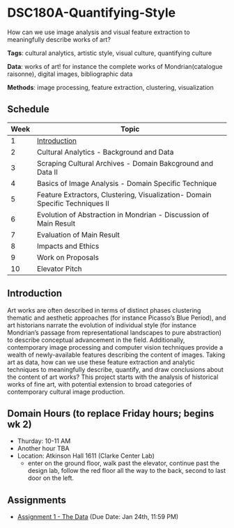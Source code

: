 # DSC180A-Quantifying-Style

How can we use image analysis and visual feature extraction to meaningfully describe works of art?

__Tags__: cultural analytics, artistic style, visual culture, quantifying culture

__Data__: works of art! for instance the complete works of Mondrian(catalogue raisonne), digital images, bibliographic data

__Methods__: image processing, feature extraction, clustering, visualization

## Schedule

|Week|Topic|
|--|--|
|1|[Introduction](01-Introduction.md)|
|2|Cultural Analytics - Background and Data|
|3|Scraping Cultural Archives - Domain Bakcground and Data II|
|4|Basics of Image Analysis - Domain Specific Technique|
|5|Feature Extractors, Clustering, Visualization- Domain Specific Techniques II|
|6|Evolution of Abstraction in Mondrian - Discussion of Main Result|
|7|Evaluation of Main Result|
|8|Impacts and Ethics|
|9|Work on Proposals|
|10|Elevator Pitch|

## Introduction

Art works are often described in terms of distinct phases clustering 
thematic and aesthetic approaches (for instance Picasso’s Blue Period), 
and art historians narrate the evolution of individual style (for 
instance Mondrian’s passage from representational landscapes to pure 
abstraction) to describe conceptual advancement in the field. 
Additionally, contemporary image processing and computer vision 
techniques provide a wealth of newly-available features describing
the content of images. Taking art as data, how can we use these 
feature extraction and analytic techniques to meaningfully describe,
quantify, and draw conclusions about the content of art works? 
This project starts with the analysis of historical works of fine 
art, with potential extension to broad categories of contemporary 
cultural image production. 

## Domain Hours (to replace Friday hours; begins wk 2)
* Thurday: 10-11 AM
* Another hour TBA
* Location: Atkinson Hall 1611 (Clarke Center Lab)
  * enter on the ground floor, walk past the elevator, continue 
    past the design lab, follow the red floor all the way to the
    back, second to last door on the left.

## Assignments
* [Assignment 1 - The Data](assignment-1.md)  (Due Date: Jan 24th, 11:59 PM)

